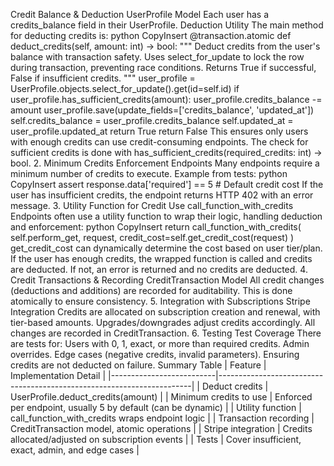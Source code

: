 Credit Balance & Deduction
UserProfile Model
Each user has a credits_balance field in their UserProfile.
Deduction Utility
The main method for deducting credits is:
python
CopyInsert
@transaction.atomic
def deduct_credits(self, amount: int) -> bool:
"""
Deduct credits from the user's balance with transaction safety.
Uses select_for_update to lock the row during transaction, preventing race conditions.
Returns True if successful, False if insufficient credits.
"""
user_profile = UserProfile.objects.select_for_update().get(id=self.id)
if user_profile.has_sufficient_credits(amount):
user_profile.credits_balance -= amount
user_profile.save(update_fields=['credits_balance', 'updated_at'])
self.credits_balance = user_profile.credits_balance
self.updated_at = user_profile.updated_at
return True
return False
This ensures only users with enough credits can use credit-consuming endpoints.
The check for sufficient credits is done with has_sufficient_credits(required_credits: int) -> bool. 2. Minimum Credits Enforcement
Endpoints
Many endpoints require a minimum number of credits to execute.
Example from tests:
python
CopyInsert
assert response.data['required'] == 5 # Default credit cost
If the user has insufficient credits, the endpoint returns HTTP 402 with an error message. 3. Utility Function for Credit Use
call_function_with_credits
Endpoints often use a utility function to wrap their logic, handling deduction and enforcement:
python
CopyInsert
return call_function_with_credits(
self.perform_get,
request,
credit_cost=self.get_credit_cost(request)
)
get_credit_cost can dynamically determine the cost based on user tier/plan.
If the user has enough credits, the wrapped function is called and credits are deducted.
If not, an error is returned and no credits are deducted. 4. Credit Transactions & Recording
CreditTransaction Model
All credit changes (deductions and additions) are recorded for auditability.
This is done atomically to ensure consistency. 5. Integration with Subscriptions
Stripe Integration
Credits are allocated on subscription creation and renewal, with tier-based amounts.
Upgrades/downgrades adjust credits accordingly.
All changes are recorded in CreditTransaction. 6. Testing
Test Coverage
There are tests for:
Users with 0, 1, exact, or more than required credits.
Admin overrides.
Edge cases (negative credits, invalid parameters).
Ensuring credits are not deducted on failure.
Summary Table
| Feature | Implementation Detail | |--------------------------|-----------------------------------------------------------------------| | Deduct credits | UserProfile.deduct_credits(amount) | | Minimum credits to use | Enforced per endpoint, usually 5 by default (can be dynamic) | | Utility function | call_function_with_credits wraps endpoint logic | | Transaction recording | CreditTransaction model, atomic operations | | Stripe integration | Credits allocated/adjusted on subscription events | | Tests | Cover insufficient, exact, admin, and edge cases |
